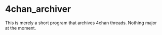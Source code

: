 4chan_archiver
==============

This is merely a short program that archives 4chan threads.
Nothing major at the moment.

